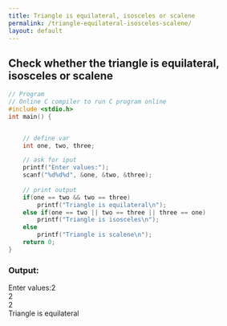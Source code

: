 ```yaml
---
title: Triangle is equilateral, isosceles or scalene
permalink: /triangle-equilateral-isosceles-scalene/
layout: default
---
```


## Check whether the triangle is equilateral, isosceles or scalene

``` c
// Program
// Online C compiler to run C program online
#include <stdio.h>
int main() {


    // define var
    int one, two, three;

    // ask for iput
    printf("Enter values:");
    scanf("%d%d%d", &one, &two, &three);
   
    // print output
    if(one == two && two == three)
        printf("Triangle is equilateral\n");
    else if(one == two || two == three || three == one)
        printf("Triangle is isosceles\n");
    else
        printf("Triangle is scalene\n");
    return 0;
}
```

### Output: <br/> 
Enter values:2 <br/>
2 <br/>
2 <br/>
Triangle is equilateral <br/>

